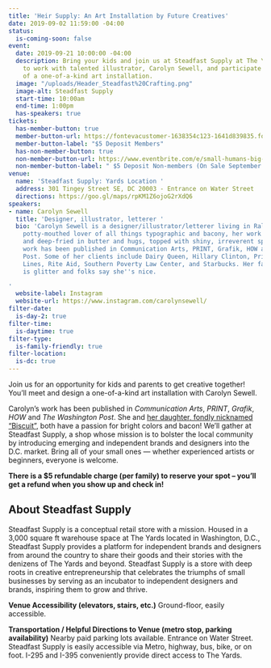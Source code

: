 ```yaml
---
title: 'Heir Supply: An Art Installation by Future Creatives'
date: 2019-09-02 11:59:00 -04:00
status:
  is-coming-soon: false
event:
  date: 2019-09-21 10:00:00 -04:00
  description: Bring your kids and join us at Steadfast Supply at The Yards in DC
    to work with talented illustrator, Carolyn Sewell, and participate in the creation
    of a one-of-a-kind art installation.
  image: "/uploads/Header_Steadfast%20Crafting.png"
  image-alt: Steadfast Supply
  start-time: 10:00am
  end-time: 1:00pm
  has-speakers: true
tickets:
  has-member-button: true
  member-button-url: https://fontevacustomer-1638354c123-1641d839835.force.com/services/oauth2/authorize?client_id=3MVG9nthuDc9owbcOq7_07W.HriOQQPWTbMkrpOla.ajDQlTHf4_uby_mhwylcX.mJBU2O2SppTiZMS0J_HJd&response_type=code&redirect_uri=https://ikit.aiga.org/ikit_national_util/ikit-national-util-sso-redirect/&state=https%3A%2F%2Fdc.aiga.org%2Fevent%2Fsmall-humans-big-design%2F%3Fredirect_source%3Deventbrite_register
  member-button-label: "$5 Deposit Members"
  has-non-member-button: true
  non-member-button-url: https://www.eventbrite.com/e/small-humans-big-design-tickets-71285249099
  non-member-button-label: " $5 Deposit Non-members (On Sale September 10)"
venue:
  name: 'Steadfast Supply: Yards Location '
  address: 301 Tingey Street SE, DC 20003 - Entrance on Water Street
  directions: https://goo.gl/maps/rpKM1Z6ojoG2rXdQ6
speakers:
- name: Carolyn Sewell
  title: 'Designer, illustrator, letterer '
  bio: 'Carolyn Sewell is a designer/illustrator/letterer living in Raleigh, NC. A
    potty-mouthed lover of all things typographic and bacony, her work is hand-lettered
    and deep-fried in butter and hugs, topped with shiny, irreverent sprinkles. Her
    work has been published in Communication Arts, PRINT, Grafik, HOW and The Washington
    Post. Some of her clients include Dairy Queen, Hillary Clinton, Princess Cruise
    Lines, Rite Aid, Southern Poverty Law Center, and Starbucks. Her favorite color
    is glitter and folks say she''s nice.

'
  website-label: Instagram
  website-url: https://www.instagram.com/carolynsewell/
filter-date:
  is-day-2: true
filter-time:
  is-daytime: true
filter-type:
  is-family-friendly: true
filter-location:
  is-dc: true
---
```


Join us for an opportunity for kids and parents to get creative together! You’ll meet and design a one-of-a-kind art installation with Carolyn Sewell. 

Carolyn’s work has been published in *Communication Arts*, *PRINT*, *Grafik*, *HOW* and *The Washington Post*. She and [her daughter, fondly nicknamed “Biscuit”,](https://www.instagram.com/biscuitsewell/) both have a passion for bright colors and bacon! We’ll gather at Steadfast Supply, a shop whose mission is to bolster the local community by introducing emerging and independent brands and designers into the D.C. market. Bring all of your small ones — whether experienced artists or beginners, everyone is welcome.
 
**There is a $5 refundable charge (per family) to reserve your spot – you’ll get a refund when you show up and check in!**

## About Steadfast Supply

Steadfast Supply is a conceptual retail store with a mission. Housed in a 3,000 square ft warehouse space at The Yards located in Washington, D.C., Steadfast Supply provides a platform for independent brands and designers from around the country to share their goods and their stories with the denizens of The Yards and beyond. Steadfast Supply is a store with deep roots in creative entrepreneurship that celebrates the triumphs of small businesses by serving as an incubator to independent designers and brands, inspiring them to grow and thrive.

**Venue Accessibility (elevators, stairs, etc.)**
Ground-floor, easily accessible. 

**Transportation / Helpful Directions to Venue (metro stop, parking availability)**
Nearby paid parking lots available. Entrance on Water Street. Steadfast Supply is easily accessible via Metro, highway, bus, bike, or on foot. I-295 and I-395 conveniently provide direct access to The Yards.